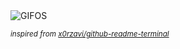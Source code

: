 <div align="justify">
<picture>
    <source media="(prefers-color-scheme: dark)" srcset="https://i.ibb.co/VW5ppXzq/output-gif.gif">
    <source media="(prefers-color-scheme: light)" srcset="https://i.ibb.co/VW5ppXzq/output-gif.gif">
    <img alt="GIFOS" src="https://i.ibb.co/VW5ppXzq/output-gif.gif">
</picture>

<sub><i>inspired from [x0rzavi/github-readme-terminal](https://github.com/x0rzavi/github-readme-terminal)</i></sub>

</div>

<!-- Image deletion URL: https://ibb.co/PZ0zzBP6/2a8fddf2f29c7c00ba028525a4cbf350 -->